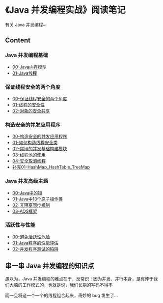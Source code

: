 # 《Java 并发编程实战》阅读笔记

有关 Java 并发编程~

## Content

### Java 并发编程基础

- [00-Java内存模型](./Ch0-Java并发编程基础/00-Java内存模型.md)
- [01-Java线程](./Ch0-Java并发编程基础/01-Java线程.md)

### 保证线程安全的两个角度

- [00-保证线程安全的两个角度](./Ch1-保证线程安全的两个角度/00-保证线程安全的两个角度.md)
- [01-线程的安全性](./Ch1-保证线程安全的两个角度/01-线程的安全性.md)
- [02-对象的安全共享](./Ch1-保证线程安全的两个角度/02-对象的安全共享.md)

### 构造安全的并发应用程序

- [00-构造安全的并发应用程序](./Ch2-构造安全的并发应用程序/00-构造安全的并发应用程序.md)
- [01-如何构造线程安全类](./Ch2-构造安全的并发应用程序/01-如何构造线程安全类.md)
- [02-常用的并发基础构建模块](./Ch2-构造安全的并发应用程序/02-常用的并发基础构建模块.md)
- [03-线程池的使用](./Ch2-构造安全的并发应用程序/03-线程池的使用.md)
- [04-安全取消线程](./Ch2-构造安全的并发应用程序/04-安全取消线程.md)
- [补充01-HashMap_HashTable_TreeMap](./Ch2-构造安全的并发应用程序/补充01-HashMap_HashTable_TreeMap.md)

### Java 并发高级主题

- [00-Java中的锁](./Ch3-Java并发高级主题/00-Java中的锁.md)
- [01-Java中13个原子操作类](./Ch3-Java并发高级主题/01-Java中13个原子操作类.md)
- [02-非阻塞同步机制](./Ch3-Java并发高级主题/02-非阻塞同步机制.md)
- [03-AQS框架](./Ch3-Java并发高级主题/03-AQS框架.md)

### 活跃性与性能

- [00-避免活跃性危险](./Ch4-活跃性与性能/00-避免活跃性危险.md)
- [01-Java程序的性能评估](./Ch4-活跃性与性能/01-Java程序的性能评估.md)
- [02-并发程序测试的陷阱](./Ch4-活跃性与性能/02-并发程序测试的陷阱.md)

## 串一串 Java 并发编程的知识点

愚以为，Java 并发编程的难点在于，反常识！因为并发、并行本身，是有悖于我们大脑的工作模式的，也就是说，我们长期的写码不得不

而一旦将这一个一个的线程组合起来，奇妙的 bug 发生了...


